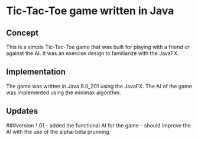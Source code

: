 # Tic-Tac-Toe game written in Java

## Concept 
This is a simple Tic-Tac-Toe game that was built for playing with a friend or against the AI. It was an exercise 
design to familiarize with the JavaFX.

## Implementation
The game was written in Java 8.0_201 using the JavaFX. The AI of the game was implemented using the minimax algorithm.

## Updates
###version 1.01
	- added the functional AI for the game
	- should improve the AI with the use of the alpha-beta prunning
